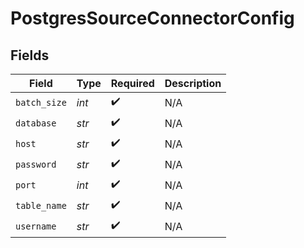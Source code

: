 # PostgresSourceConnectorConfig


## Fields

| Field              | Type               | Required           | Description        |
| ------------------ | ------------------ | ------------------ | ------------------ |
| `batch_size`       | *int*              | :heavy_check_mark: | N/A                |
| `database`         | *str*              | :heavy_check_mark: | N/A                |
| `host`             | *str*              | :heavy_check_mark: | N/A                |
| `password`         | *str*              | :heavy_check_mark: | N/A                |
| `port`             | *int*              | :heavy_check_mark: | N/A                |
| `table_name`       | *str*              | :heavy_check_mark: | N/A                |
| `username`         | *str*              | :heavy_check_mark: | N/A                |